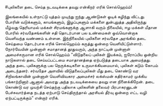 #புலிகளை தடை செய்த  நடவடிக்கை தவறு என்கிறர் எரிக் சொல்ஹெய்ம்!

இலங்கையில் உள்நாட்டு யுத்தம் முடிந்து ஐந்து ஆண்டுகள் ஓடிக் கழிந்து விட்டது. போரின் வடுக்களும், காயங்களும், இழப்புகளும் மக்களை துன்புறுத்த அதிலிருந்து மீழ்வது தெரியாமல் மக்கள் சிரமங்களுக்கு ஆளாகி வரும் நிலையில், ஈழ மக்கள் மீதான போரில் சர்வதேசங்களின் சதி தொடர்பான பல உண்மைகள் ஒவ்வொன்றாக வெளிவந்த வண்ணம் உள்ளன.  இந்நிலையில் புலிகளை சர்வதேச அரங்கில் தடை செய்தமை தொடர்பாக எரிக் சொல்ஹெய்ம் கருத்து ஒன்றை வெளியிட்டுள்ளார்.
நோர்வேயின் முன்னாள் சமாதானத் தூதுவரும், அந்த நாட்டின் முன்னாள் அமைச்சருமான எரிக் சொல்ஹெய்ம் “விடுதலைப் புலிகள் இயக்கம், ஐரோப்பிய ஒன்றிய நாடுகளால்  தடை செய்யப்பட்டமை சமாதானத்தை ஏற்படுத்த தடையாக அமைந்தது. அந்த தடை புலிகளுக்கு பல நெருக்கடிகளை உருவாக்கியமையால், புலிகள் கடும் கோபம் அடைந்தனர். சர்வதேச அளவில் விடுதலைப்புலிகள் மீது தடை கொண்டு வர சிறிலங்காவின் முன்னாள் வெளிவிவகார அமைச்சர் லக்ஸ்மன் கதிர்காமர் முக்கிய பங்காற்றினார்.ஆனால் அவரது அந்த நடவடிக்கையை தவறு என நினைக்கிறேன்.  தடை கொண்டு வர முயற்சி செய்தற்கு பதிலாக  புலிகளின் தலைவர்  பிரபாகரனுடன்  பேச்சுவார்த்தை நடத்த ஏற்பாடு செய்திருந்தால் அரசியல் தீர்வு ஒன்றை எட்ட வழி ஏற்பட்டிருக்கும்” என்றார் எரிக்.
